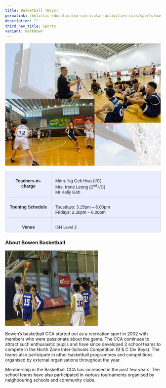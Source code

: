 ```yaml
---
title: Basketball (Boys)
permalink: /holistic-education/co-curricular-activities-ccas/sports/basketball-boys/
description: ""
third_nav_title: Sports
variant: markdown
---
```

![](/images/CCAs/Sports/Basketball/basketball%20cca%20main.jpg)

       

<table class="MsoNormalTable" border="0" cellspacing="0" cellpadding="0" style="background:white;border-collapse:collapse;mso-yfti-tbllook:1184"><tbody><tr style="mso-yfti-irow:0;mso-yfti-firstrow:yes"><td valign="top" style="border:solid #D6D6D6 1.0pt;mso-border-alt:solid #D6D6D6 .25pt;
  mso-border-bottom-alt:solid #D6D6D6 .75pt;background:#E8EDFF;padding:6.0pt 9.0pt 6.0pt 9.0pt"><p class="MsoNormal" align="center" style="margin-bottom:0cm;text-align:center;
  line-height:normal"><b><span lang="EN-US" style="font-size:10.5pt;font-family:
  &quot;Arial&quot;,sans-serif;mso-fareast-font-family:&quot;Times New Roman&quot;;color:#222222">Teachers-in-charge</span></b></p></td><td width="329" valign="top" style="width:246.45pt;border:solid #D6D6D6 1.0pt;
  border-left:none;mso-border-left-alt:solid #D6D6D6 .25pt;mso-border-alt:solid #D6D6D6 .25pt;
  mso-border-bottom-alt:solid #D6D6D6 .75pt;background:#E8EDFF;padding:6.0pt 9.0pt 6.0pt 9.0pt"><p class="MsoNormal" style="margin-bottom:0cm;line-height:normal"><span lang="EN-US" style="font-size:10.5pt;font-family:&quot;Arial&quot;,sans-serif;mso-fareast-font-family:
  &quot;Times New Roman&quot;;color:#222222">Mdm. Ng Gek Hwa (I/C)</span><span lang="EN-US" style="font-size:10.5pt;font-family:&quot;Lato&quot;,sans-serif;mso-fareast-font-family:
  &quot;Times New Roman&quot;;mso-bidi-font-family:Arial;color:#222222"><br></span><span lang="EN-US" style="font-size:10.5pt;font-family:&quot;Arial&quot;,sans-serif;
	mso-fareast-font-family:&quot;Times New Roman&quot;;color:#222222">Mrs. Irene Leong (2<sup>nd</sup> I/C)</span><span lang="EN-US" style="font-size:10.5pt;font-family:&quot;Lato&quot;,sans-serif;
  mso-fareast-font-family:&quot;Times New Roman&quot;;mso-bidi-font-family:Arial;
  color:#222222"><br></span><span lang="EN-US" style="font-size:10.5pt;font-family:&quot;Arial&quot;,sans-serif;
  mso-fareast-font-family:&quot;Times New Roman&quot;;color:#222222">Mr Kelly Goh</span></p></td></tr><tr style="mso-yfti-irow:1"><td valign="top" style="border:solid #D6D6D6 1.0pt;border-top:none;mso-border-top-alt:
  solid #D6D6D6 .25pt;mso-border-alt:solid #D6D6D6 .25pt;mso-border-bottom-alt:
  solid #D6D6D6 .75pt;background:#E8EDFF;padding:6.0pt 9.0pt 6.0pt 9.0pt"><p class="MsoNormal" align="center" style="margin-bottom:0cm;text-align:center;
  line-height:normal"><b><span lang="EN-US" style="font-size:10.5pt;font-family:
  &quot;Arial&quot;,sans-serif;mso-fareast-font-family:&quot;Times New Roman&quot;;color:#222222">Training Schedule</span></b></p></td><td width="329" valign="top" style="width:246.45pt;border-top:none;border-left:
  none;border-bottom:solid #D6D6D6 1.0pt;border-right:solid #D6D6D6 1.0pt;
  mso-border-top-alt:solid #D6D6D6 .25pt;mso-border-left-alt:solid #D6D6D6 .25pt;
  mso-border-alt:solid #D6D6D6 .25pt;mso-border-bottom-alt:solid #D6D6D6 .75pt;
  background:#E8EDFF;padding:6.0pt 9.0pt 6.0pt 9.0pt"><p class="MsoNormal" style="margin-bottom:0cm;line-height:normal"><span lang="EN-US" style="font-size:10.5pt;font-family:&quot;Arial&quot;,sans-serif;mso-fareast-font-family:
  &quot;Times New Roman&quot;;color:#222222">Tuesdays: 3.15pm – 6.00pm</span><span lang="EN-US" style="font-size:10.5pt;font-family:&quot;Lato&quot;,sans-serif;mso-fareast-font-family:
  &quot;Times New Roman&quot;;mso-bidi-font-family:Arial;color:#222222"><br></span><span lang="EN-US" style="font-size:10.5pt;font-family:&quot;Arial&quot;,sans-serif;
  mso-fareast-font-family:&quot;Times New Roman&quot;;color:#222222">Fridays: 2.30pm – 6.00pm</span></p></td></tr><tr style="mso-yfti-irow:2;mso-yfti-lastrow:yes"><td valign="top" style="border:solid #D6D6D6 1.0pt;border-top:none;mso-border-top-alt:
  solid #D6D6D6 .25pt;mso-border-alt:solid #D6D6D6 .25pt;mso-border-bottom-alt:
  solid #D6D6D6 .75pt;background:#E8EDFF;padding:6.0pt 9.0pt 6.0pt 9.0pt"><p class="MsoNormal" align="center" style="margin-bottom:0cm;text-align:center;
  line-height:normal"><b><span lang="EN-US" style="font-size:10.5pt;font-family:
  &quot;Arial&quot;,sans-serif;mso-fareast-font-family:&quot;Times New Roman&quot;;color:#222222">Venue</span></b></p></td><td width="329" valign="top" style="width:246.45pt;border-top:none;border-left:
  none;border-bottom:solid #D6D6D6 1.0pt;border-right:solid #D6D6D6 1.0pt;
  mso-border-top-alt:solid #D6D6D6 .25pt;mso-border-left-alt:solid #D6D6D6 .25pt;
  mso-border-alt:solid #D6D6D6 .25pt;mso-border-bottom-alt:solid #D6D6D6 .75pt;
  background:#E8EDFF;padding:6.0pt 9.0pt 6.0pt 9.0pt"><p class="MsoNormal" style="margin-bottom:0cm;line-height:normal"><span lang="EN-US" style="font-size:10.5pt;font-family:&quot;Lato&quot;,sans-serif;mso-fareast-font-family:
  &quot;Times New Roman&quot;;mso-bidi-font-family:Arial;color:#222222">ISH Level 2</span><span lang="EN-US" style="font-size:10.5pt;font-family:&quot;Arial&quot;,sans-serif;mso-fareast-font-family:
  &quot;Times New Roman&quot;;color:#222222"></span></p></td></tr></tbody></table>

### About Bowen Basketball 
![](/images/CCAs/Sports/Basketball/Bowen-Basketball-team2.jpeg)
		 
Bowen’s basketball CCA started out as a recreation sport in 2002 with members who were passionate about the game. The CCA continues to attract such enthusiastic pupils and have since developed 2 school teams to compete in the North Zone Inter-Schools Competition (B &amp; C Div Boys). The teams also participate in other basketball programmes and competitions organised by external organisations throughout the year. 

Membership in the Basketball CCA has increased in the past few years. The school teams have also participated  in various tournaments organised by neighbouring schools and community clubs.